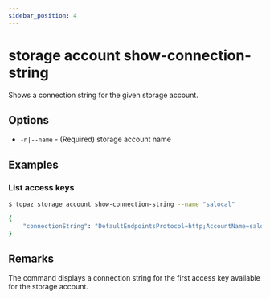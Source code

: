 ```yaml
---
sidebar_position: 4
---
```


# storage account show-connection-string

Shows a connection string for the given storage account.

## Options
* `-n|--name` - (Required) storage account name

## Examples

### List access keys
```bash
$ topaz storage account show-connection-string --name "salocal"

{
    "connectionString": "DefaultEndpointsProtocol=http;AccountName=salocal;AccountKey=6B2E10C92A6E17F0D516C0E015AFD0C6B6E26B6A;BlobEndpoint=http://127.0.0.1:8891/salocal;QueueEndpoint=http: //localhost:8899;TableEndpoint=http://localhost:8890/storage/salocal;"
}
```

## Remarks
The command displays a connection string for the first access key available for the storage account.
